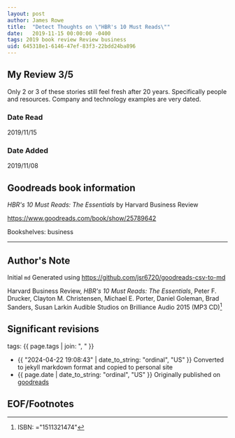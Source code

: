 ```yaml
---
layout: post
author: James Rowe
title:  "Detect Thoughts on \"HBR's 10 Must Reads\""
date:   2019-11-15 00:00:00 -0400
tags: 2019 book review Review business
uid: 645318e1-6146-47ef-83f3-22bdd24ba896
---
```


<!-- highly dependent on how you personally use jekyll templates, and how you want this to show up -->
<!-- escape any jekyll keys with double brackets -->

## My Review 3/5

Only 2 or 3 of these stories still feel fresh after 20 years. Specifically people and resources. Company and technology examples are very dated.

### Date Read
2019/11/15

### Date Added
2019/11/08

## Goodreads book information

*HBR's 10 Must Reads: The Essentials* by Harvard Business Review

https://www.goodreads.com/book/show/25789642

Bookshelves: business

---

## Author's Note

Initial `md` Generated using https://github.com/jsr6720/goodreads-csv-to-md

Harvard Business Review, *HBR's 10 Must Reads: The Essentials*, Peter F. Drucker, Clayton M. Christensen, Michael E. Porter, Daniel Goleman, Brad Sanders, Susan Larkin Audible Studios on Brilliance Audio 2015 (MP3 CD)[^1]

## Significant revisions

tags: {{ page.tags | join: ", " }} <!-- todo move this somewhere -->

- {{ "2024-04-22 19:08:43" | date_to_string: "ordinal", "US" }} Converted to jekyll markdown format and copied to personal site
- {{ page.date | date_to_string: "ordinal", "US" }} Originally published on [goodreads](https://www.goodreads.com)

## EOF/Footnotes

[^1]: ISBN: ="1511321474"